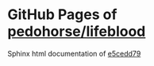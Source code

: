 GitHub Pages of [pedohorse/lifeblood](https://github.com/pedohorse/lifeblood.git)
===
Sphinx html documentation of [e5cedd79](https://github.com/pedohorse/lifeblood/tree/e5cedd79fbe9bc685506c5b8dd0d40d3647ec634)
